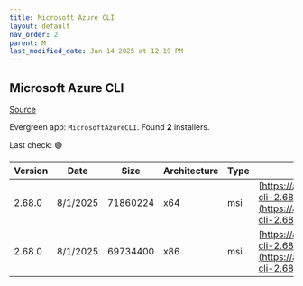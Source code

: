 ```yaml
---
title: Microsoft Azure CLI
layout: default
nav_order: 2
parent: M
last_modified_date: Jan 14 2025 at 12:19 PM
---
```


## Microsoft Azure CLI

[Source](https://learn.microsoft.com/en-au/cli/azure/)

Evergreen app: `MicrosoftAzureCLI`. Found **2** installers.

Last check: 🟢

| Version | Date     | Size     | Architecture | Type | URI                                                                                                                                          |
| ------- | -------- | -------- | ------------ | ---- | -------------------------------------------------------------------------------------------------------------------------------------------- |
| 2.68.0  | 8/1/2025 | 71860224 | x64          | msi  | [https://azcliprod.blob.core.windows.net/msi/azure-cli-2.68.0-x64.msi](https://azcliprod.blob.core.windows.net/msi/azure-cli-2.68.0-x64.msi) |
| 2.68.0  | 8/1/2025 | 69734400 | x86          | msi  | [https://azcliprod.blob.core.windows.net/msi/azure-cli-2.68.0.msi](https://azcliprod.blob.core.windows.net/msi/azure-cli-2.68.0.msi)         |
